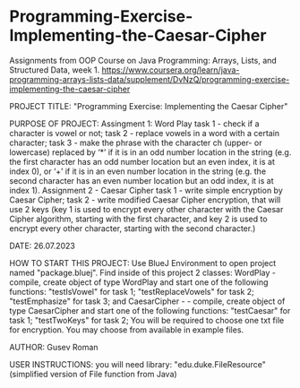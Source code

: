 # Programming-Exercise-Implementing-the-Caesar-Cipher
Assignments from OOP Course on Java Programming: Arrays, Lists, and Structured Data, week 1. https://www.coursera.org/learn/java-programming-arrays-lists-data/supplement/DvNzQ/programming-exercise-implementing-the-caesar-cipher

PROJECT TITLE: "Programming Exercise: Implementing the Caesar Cipher"

PURPOSE OF PROJECT: Assingment 1: Word Play 
                    task 1 - check if a character is vowel or not;
                    task 2 - replace vowels in a word with a certain 
                    character;
                    task 3 - make the phrase with the character ch 
                    (upper- or lowercase) replaced by ‘*’ if it 
                    is in an odd number location 
                    in the string (e.g. the first character has an odd number 
                    location but an even index, it is at index 0), or 
                    ‘+’ if it is in an even number location in the 
                    string (e.g. the second character has an even number 
                    location but an odd index, it is at index 1).
                    Assignment 2 - Caesar Cipher 
                    task 1 - write simple encryption by Caesar Cipher;
                    task 2 - write modified Caesar Cipher encryption, that
                    will use 2 keys (key 1 is used to encrypt every other 
                    character with the Caesar Cipher algorithm, starting with 
                    the first character, and key 2 is used to encrypt every 
                    other character, starting with the second character.)

DATE: 26.07.2023

HOW TO START THIS PROJECT: Use BlueJ Environment to open project named "package.bluej". 
                           Find inside of this project 2 classes: 
                           WordPlay - compile, create object of type WordPlay and 
                           start one of the following functions: 
                           "testIsVowel" for task 1; 
                           "testReplaceVowels" for task 2; 
                           "testEmphasize" for task 3;
                           and CaesarCipher - - compile, create object of type 
                           CaesarCipher and start one of the following functions:
                           "testCaesar" for task 1; 
                           "testTwoKeys" for task 2;
                           You will be required to choose one txt file for encryption.
                           You may choose from available in example files.

AUTHOR: Gusev Roman

USER INSTRUCTIONS: you will need library: "edu.duke.FileResource" 
                   (simplified version of File function from Java)
